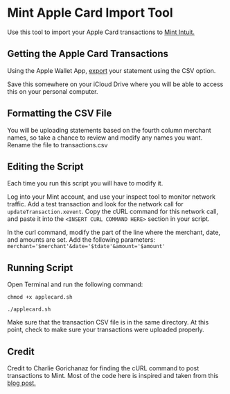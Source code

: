 # Mint Apple Card Import Tool
Use this tool to import your Apple Card transactions to [Mint Intuit.](https://www.mint.com/)

## Getting the Apple Card Transactions
Using the Apple Wallet App, [export](https://www.macworld.com/article/3515004/how-to-export-your-apple-card-monthly-transactions-in-csv-or-ofx-format.html) your statement using the CSV option.

Save this somewhere on your iCloud Drive where you will be able to access this on your personal computer.

## Formatting the CSV File
You will be uploading statements based on the fourth column merchant names, so take a chance to review and modify any names you want.
Rename the file to transactions.csv

## Editing the Script
Each time you run this script you will have to modify it. 

Log into your Mint account, and use your inspect tool to monitor network traffic. Add a test transaction and look for the network call for `updateTransaction.xevent`. Copy the cURL command for this network call, and paste it into the `<INSERT CURL COMMAND HERE>` section in your script.

In the curl command, modify the part of the line where the merchant, date, and amounts are set. Add the following parameters:
`merchant='$merchant'&date='$tdate'&amount='$amount'`

## Running Script
Open Terminal and run the following command:

`chmod +x applecard.sh`

`./applecard.sh`

Make sure that the transaction CSV file is in the same directory. At this point, check to make sure your transactions were uploaded properly.

## Credit
Credit to Charlie Gorichanaz for finding the cURL command to post transactions to Mint. Most of the code here is inspired and taken from this [blog post.](https://votecharlie.com/blog/2017/06/mint-batch-transaction-import-hack.html)

